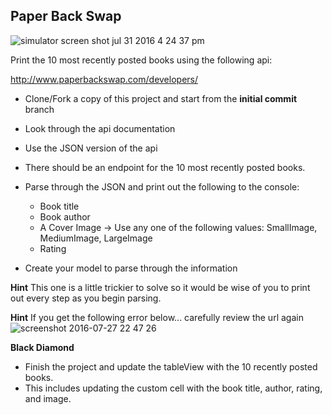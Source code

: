 ## **Paper Back Swap**
![simulator screen shot jul 31 2016 4 24 37 pm](https://cloud.githubusercontent.com/assets/6709516/17279795/9094c82e-573b-11e6-9cb7-b0fdd9bf13d1.png)

Print the 10 most recently posted books using the following api:

 http://www.paperbackswap.com/developers/

 - Clone/Fork a copy of this project and start from the **initial commit** branch
 - Look through the api documentation
 - Use the JSON version of the api 
 - There should be an endpoint for the 10 most recently posted books.
  - Parse through the JSON and print out the following to the console:
    - Book title
    - Book author
    - A Cover Image -> Use any one of the following values: SmallImage, MediumImage, LargeImage
    - Rating
    
 - Create your model to parse through the information

  **Hint** This one is a little trickier to solve so it would be wise of you to print out every step as you begin parsing. 

  **Hint** If you get the following error below... carefully review the url again
![screenshot 2016-07-27 22 47 26](https://cloud.githubusercontent.com/assets/6709516/17279664/5d88c1d2-5737-11e6-94fb-db15e640eb05.png)

  **Black Diamond** 
  - Finish the project and update the tableView with the 10 recently posted books.
  - This includes updating the custom cell with the book title, author, 
  rating, and image.
